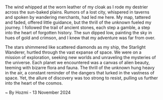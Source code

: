
The wind whipped at the worn leather of my cloak as I rode my destrier across the sun-baked plains. Rumors of a lost city, whispered in taverns and spoken by wandering merchants, had led me here. My map, tattered and faded, offered little guidance, but the thrill of the unknown fueled my journey. I followed the trail of ancient stones, each step a gamble, a step into the heart of forgotten history. The sun dipped low, painting the sky in hues of gold and crimson, and I knew that my adventure was far from over. 

The stars shimmered like scattered diamonds as my ship, the Starlight Wanderer, hurtled through the vast expanse of space. We were on a mission of exploration, seeking new worlds and unraveling the mysteries of the universe. Each planet we encountered was a canvas of alien beauty, teeming with bizarre flora and fauna. The thrill of the unknown hung heavy in the air, a constant reminder of the dangers that lurked in the vastness of space. Yet, the allure of discovery was too strong to resist, pulling us further into the heart of the cosmos. 

~ By Hozmi - 13 November 2024
